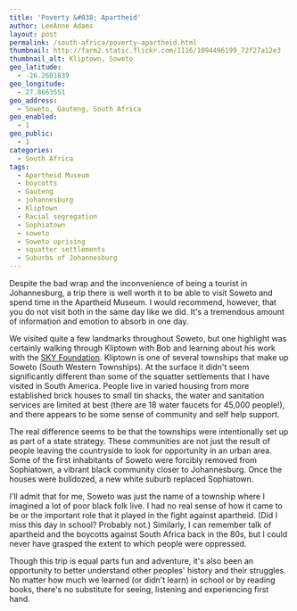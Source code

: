 ```yaml
---
title: 'Poverty &#038; Apartheid'
author: LeeAnne Adams
layout: post
permalink: /south-africa/poverty-apartheid.html
thumbnail: http://farm2.static.flickr.com/1116/1094496199_72f27a12e3
thumbnail_alt: Kliptown, Soweto
geo_latitude:
  - -26.2601839
geo_longitude:
  - 27.8663551
geo_address:
  - Soweto, Gauteng, South Africa
geo_enabled:
  - 1
geo_public:
  - 1
categories:
  - South Africa
tags:
  - Apartheid Museum
  - boycotts
  - Gauteng
  - johannesburg
  - Kliptown
  - Racial segregation
  - Sophiatown
  - soweto
  - Soweto uprising
  - squatter settlements
  - Suburbs of Johannesburg
---
```

Despite the bad wrap and the inconvenience of being a tourist in Johannesburg, a trip there is well worth it to be able to visit Soweto and spend time in the Apartheid Museum. I would recommend, however, that you do not visit both in the same day like we did. It's a tremendous amount of information and emotion to absorb in one day.

We visited quite a few landmarks throughout Soweto, but one highlight was certainly walking through Kliptown with Bob and learning about his work with the [SKY Foundation][1]. Kliptown is one of several townships that make up Soweto (South Western Townships). At the surface it didn't seem significantly different than some of the squatter settlements that I have visited in South America. People live in varied housing from more established brick houses to small tin shacks, the water and sanitation services are limited at best (there are 18 water faucets for 45,000 people!), and there appears to be some sense of community and self help support.

The real difference seems to be that the townships were intentionally set up as part of a state strategy. These communities are not just the result of people leaving the countryside to look for opportunity in an urban area. Some of the first inhabitants of Soweto were forcibly removed from Sophiatown, a vibrant black community closer to Johannesburg. Once the houses were bulldozed, a new white suburb replaced Sophiatown.

I'll admit that for me, Soweto was just the name of a township where I imagined a lot of poor black folk live. I had no real sense of how it came to be or the important role that it played in the fight against apartheid. (Did I miss this day in school? Probably not.) Similarly, I can remember talk of apartheid and the boycotts against South Africa back in the 80s, but I could never have grasped the extent to which people were oppressed.

Though this trip is equal parts fun and adventure, it's also been an opportunity to better understand other peoples' history and their struggles. No matter how much we learned (or didn't learn) in school or by reading books, there's no substitute for seeing, listening and experiencing first hand.

[1]: http://www.sky-foundation.org/ "Kliptown Bob"